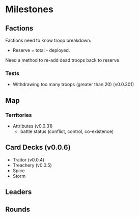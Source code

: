 Milestones
==========

Factions 
---------------
Factions need to know troop breakdown:
  * Reserve = total - deployed.

Need a method to re-add dead troops back to reserve


### Tests
* Withdrawing too many troops (greater than 20) (v0.0.301)

Map 
---
### Territories 
* Attributes (v0.0.31)
  - battle status (conflict, control, co-existence)

Card Decks (v0.0.6)
----------
* Traitor (v0.0.4)
* Treachery (v0.0.5)
* Spice
* Storm

Leaders
-------

Rounds
------
